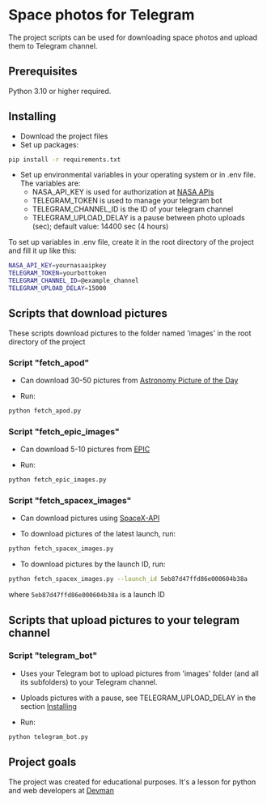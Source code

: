 # Space photos for Telegram

The project scripts can be used for downloading space photos and upload them to Telegram channel.

## Prerequisites

Python 3.10 or higher required.

## Installing

- Download the project files
- Set up packages:

```bash
pip install -r requirements.txt
```

- Set up environmental variables in your operating system or in .env file. The variables are:
  - NASA_API_KEY is used for authorization at [NASA APIs](https://api.nasa.gov/)
  - TELEGRAM_TOKEN is used to manage your telegram bot
  - TELEGRAM_CHANNEL_ID is the ID of your telegram channel
  - TELEGRAM_UPLOAD_DELAY is a pause between photo uploads (sec); default value: 14400 sec (4 hours)

To set up variables in .env file, create it in the root directory of the project and fill it up like this:

```bash
NASA_API_KEY=yournasaaipkey
TELEGRAM_TOKEN=yourbottoken
TELEGRAM_CHANNEL_ID=@example_channel
TELEGRAM_UPLOAD_DELAY=15000
```

## Scripts that download pictures

These scripts download pictures to the folder named 'images' in the root directory of the project

### Script "fetch_apod"

- Can download 30-50 pictures from [Astronomy Picture of the Day](https://apod.nasa.gov/apod/astropix.html)

- Run:

```bash
python fetch_apod.py
```

### Script "fetch_epic_images"

- Can download 5-10 pictures from [EPIC](https://epic.gsfc.nasa.gov/)

- Run:

```bash
python fetch_epic_images.py
```

### Script "fetch_spacex_images"

- Can download pictures using [SpaceX-API](https://github.com/r-spacex/SpaceX-API)

- To download pictures of the latest launch, run:

```bash
python fetch_spacex_images.py
```

- To download pictures by the launch ID, run:

```bash
python fetch_spacex_images.py --launch_id 5eb87d47ffd86e000604b38a
```

where `5eb87d47ffd86e000604b38a` is a launch ID

## Scripts that upload pictures to your telegram channel

### Script "telegram_bot"

- Uses your Telegram bot to upload pictures from 'images' folder (and all its subfolders) to your Telegram channel.

- Uploads pictures with a pause, see TELEGRAM_UPLOAD_DELAY in the section [Installing](#installing)

- Run:

```bash
python telegram_bot.py
```

## Project goals

The project was created for educational purposes.
It's a lesson for python and web developers at [Devman](https://dvmn.org)
